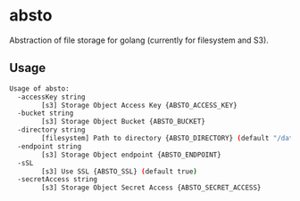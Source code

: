 # absto

Abstraction of file storage for golang (currently for filesystem and S3).

## Usage

```bash
Usage of absto:
  -accessKey string
        [s3] Storage Object Access Key {ABSTO_ACCESS_KEY}
  -bucket string
        [s3] Storage Object Bucket {ABSTO_BUCKET}
  -directory string
        [filesystem] Path to directory {ABSTO_DIRECTORY} (default "/data")
  -endpoint string
        [s3] Storage Object endpoint {ABSTO_ENDPOINT}
  -sSL
        [s3] Use SSL {ABSTO_SSL} (default true)
  -secretAccess string
        [s3] Storage Object Secret Access {ABSTO_SECRET_ACCESS}
```
